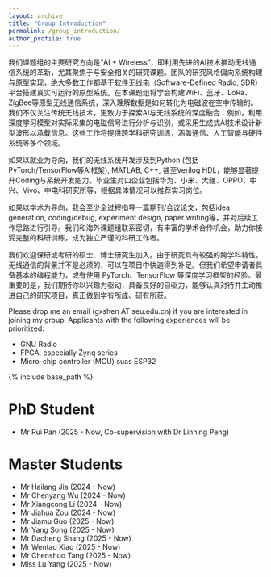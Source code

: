 ```yaml
---
layout: archive
title: "Group Introduction"
permalink: /group_introduction/
author_profile: true
---
```


我们课题组的主要研究方向是“AI + Wireless”，即利用先进的AI技术推动无线通信系统的革新，尤其聚焦于与安全相关的研究课题。团队的研究风格偏向系统构建与原型实现，绝大多数工作都基于[软件无线电](https://zhuanlan.zhihu.com/p/595770136)（Software-Defined Radio, SDR）平台搭建真实可运行的原型系统。在本课题组将学会构建WiFi、蓝牙、LoRa、ZigBee等原型无线通信系统，深入理解数据是如何转化为电磁波在空中传输的。我们不仅关注传统无线技术，更致力于探索AI与无线系统的深度融合：例如，利用深度学习模型对实际采集的电磁信号进行分析与识别，或采用生成式AI技术设计新型波形以承载信息。这些工作将提供跨学科研究训练，涵盖通信、人工智能与硬件系统等多个领域。

如果以就业为导向，我们的无线系统开发涉及到Python (包括PyTorch/TensorFlow等AI框架), MATLAB, C++, 甚至Verilog HDL，能够显著提升Coding与系统开发能力。毕业生对口企业包括华为、小米、大疆、OPPO、中兴、Vivo、中电科研究所等，根据具体情况可以推荐实习岗位。

如果以学术为导向，我会至少全过程指导一篇期刊/会议论文，包括idea generation, coding/debug, experiment design, paper writing等，并对后续工作思路进行引导。我们和海外课题组联系密切，有丰富的学术合作机会，助力你接受完整的科研训练，成为独立严谨的科研工作者。

我们欢迎保研或考研的硕士、博士研究生加入。由于研究具有较强的跨学科特性，无线通信的背景并不是必须的，可以在项目中快速得到补足。但我们希望申请者具备基本的编程能力，或有使用 PyTorch、TensorFlow 等深度学习框架的经验。最重要的是，我们期待你以兴趣为驱动，具备良好的自驱力，能够认真对待并主动推进自己的研究项目，真正做到学有所成、研有所获。


Please drop me an email (gxshen AT seu.edu.cn) if you are interested in joining my group. Applicants with the following experiences will be prioritized:
* GNU Radio
* FPGA, especially Zynq series
* Micro-chip controller (MCU) suas ESP32


{% include base_path %}

# PhD Student

* Mr Rui Pan       (2025 - Now, Co-supervision with Dr Linning Peng)

# Master Students

* Mr Hailang Jia   (2024 - Now)
* Mr Chenyang Wu   (2024 - Now)
* Mr Xiangcong Li  (2024 - Now)
* Mr Jiahua Zou    (2024 - Now)
* Mr Jiamu Guo     (2025 - Now)
* Mr Yang Song     (2025 - Now)
* Mr Dacheng Shang (2025 - Now)
* Mr Wentao Xiao   (2025 - Now)
* Mr Chenshuo Tang (2025 - Now)
* Miss Lu Yang     (2025 - Now)


